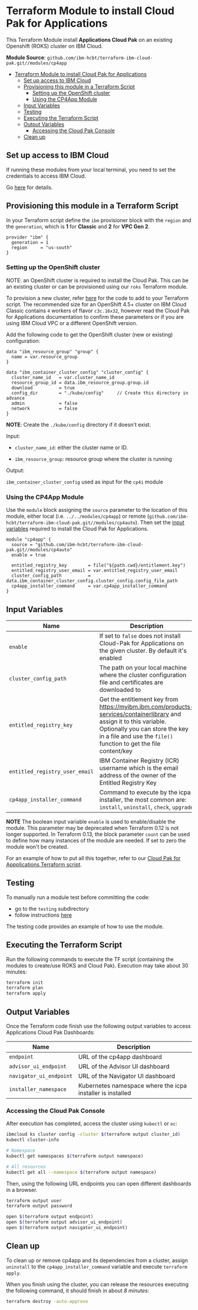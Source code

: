 # Terraform Module to install Cloud Pak for Applications

This Terraform Module install **Applications Cloud Pak** on an existing Openshift (ROKS) cluster on IBM Cloud.

**Module Source**: `github.com/ibm-hcbt/terraform-ibm-cloud-pak.git//modules/cp4app`

- [Terraform Module to install Cloud Pak for Applications](#terraform-module-to-install-cloud-pak-for-applications)
  - [Set up access to IBM Cloud](#set-up-access-to-ibm-cloud)
  - [Provisioning this module in a Terraform Script](#provisioning-this-module-in-a-terraform-script)
    - [Setting up the OpenShift cluster](#setting-up-the-openshift-cluster)
    - [Using the CP4App Module](#using-the-cp4app-module)
  - [Input Variables](#input-variables)
  - [Testing](#testing)
  - [Executing the Terraform Script](#executing-the-terraform-script)
  - [Output Variables](#output-variables)
    - [Accessing the Cloud Pak Console](#accessing-the-cloud-pak-console)
  - [Clean up](#clean-up)

## Set up access to IBM Cloud

If running these modules from your local terminal, you need to set the credentials to access IBM Cloud.

Go [here](../../CREDENTIALS.md) for details.

## Provisioning this module in a Terraform Script

In your Terraform script define the `ibm` provisioner block with the `region` and the `generation`, which is **1** for **Classic** and **2** for **VPC Gen 2**.

```hcl
provider "ibm" {
  generation = 1
  region     = "us-south"
}
```

### Setting up the OpenShift cluster

NOTE: an OpenShift cluster is required to install the Cloud Pak. This can be an existing cluster or can be provisioned using our `roks` Terraform module.

To provision a new cluster, refer [here](../roks/README.md#building-a-new-roks-cluster) for the code to add to your Terraform script. The recommended size for an OpenShift 4.5+ cluster on IBM Cloud Classic contains `4` workers of flavor `c3c.16x32`, however read the Cloud Pak for Applications documentation to confirm these parameters or if you are using IBM Cloud VPC or a different OpenShift version.

Add the following code to get the OpenShift cluster (new or existing) configuration:

```hcl
data "ibm_resource_group" "group" {
  name = var.resource_group
}

data "ibm_container_cluster_config" "cluster_config" {
  cluster_name_id   = var.cluster_name_id
  resource_group_id = data.ibm_resource_group.group.id
  download          = true
  config_dir        = "./kube/config"     // Create this directory in advance
  admin             = false
  network           = false
}
```

**NOTE**: Create the `./kube/config` directory if it doesn't exist.

Input:

- `cluster_name_id`: either the cluster name or ID.

- `ibm_resource_group`:  resource group where the cluster is running

Output:

`ibm_container_cluster_config` used as input for the `cp4i` module

### Using the CP4App Module

Use the `module` block assigning the `source` parameter to the location of this module, either local (i.e. `../../modules/cp4app`) or remote (`github.com/ibm-hcbt/terraform-ibm-cloud-pak.git//modules/cp4auto`). Then set the [input variables](#input-variables) required to install the Cloud Pak for Applications.

```hcl
module "cp4app" {
  source = "github.com/ibm-hcbt/terraform-ibm-cloud-pak.git//modules/cp4auto"
  enable = true

  entitled_registry_key        = file("${path.cwd}/entitlement.key")
  entitled_registry_user_email = var.entitled_registry_user_email
  cluster_config_path          = data.ibm_container_cluster_config.cluster_config.config_file_path
  cp4app_installer_command     = var.cp4app_installer_command
}
```

## Input Variables

| Name                           | Description                                                  | Default   | Required |
| ------------------------------ | ------------------------------------------------------------ | --------- | -------- |
| `enable`                       | If set to `false` does not install Cloud-Pak for Applications on the given cluster. By default it's enabled | `true`    | No       |
| `cluster_config_path`          | The path on your local machine where the cluster configuration file and certificates are downloaded to |           | Yes      |
| `entitled_registry_key`        | Get the entitlement key from https://myibm.ibm.com/products-services/containerlibrary and assign it to this variable. Optionally you can store the key in a file and use the `file()` function to get the file content/key |           | Yes      |
| `entitled_registry_user_email` | IBM Container Registry (ICR) username which is the email address of the owner of the Entitled Registry Key |           | Yes      |
| `cp4app_installer_command`     | Command to execute by the icpa installer, the most common are: `install`, `uninstall`, `check`, `upgrade` | `install` | No       |

**NOTE** The boolean input variable `enable` is used to enable/disable the module. This parameter may be deprecated when Terraform 0.12 is not longer supported. In Terraform 0.13, the block parameter `count` can be used to define how many instances of the module are needed. If set to zero the module won't be created.

For an example of how to put all this together, refer to our [Cloud Pak for Appplications Terraform script](https://github.com/ibm-hcbt/cloud-pak-sandboxes/tree/master/terraform/cp4app).

## Testing

To manually run a module test before committing the code:

- go to the `testing` subdirectory
- follow instructions [here](testing/README.md)

The testing code provides an example of how to use the module.

## Executing the Terraform Script

Run the following commands to execute the TF script (containing the modules to create/use ROKS and Cloud Pak). Execution may take about 30 minutes:

```bash
terraform init
terraform plan
terraform apply 
```

## Output Variables

Once the Terraform code finish use the following output variables to access Applications Cloud Pak Dashboards:

| Name                    | Description                                                |
| ----------------------- | ---------------------------------------------------------- |
| `endpoint`              | URL of the cp4app dashboard                                |
| `advisor_ui_endpoint`   | URL of the Advisor UI dashboard                            |
| `navigator_ui_endpoint` | URL of the Navigator UI dashboard                          |
| `installer_namespace`   | Kubernetes namespace where the icpa installer is installed |

### Accessing the Cloud Pak Console

After execution has completed, access the cluster using `kubectl` or `oc`:

```bash
ibmcloud ks cluster config -cluster $(terraform output cluster_id)
kubectl cluster-info

# Namespace
kubectl get namespaces $(terraform output namespace)

# All resources
kubectl get all --namespace $(terraform output namespace)
```

Then, using the following URL endpoints you can open different dashboards in a browser.

```bash
terraform output user
terraform output password

open $(terraform output endpoint)
open $(terraform output advisor_ui_endpoint)
open $(terraform output navigator_ui_endpoint)
```

## Clean up

To clean up or remove cp4app and its dependencies from a cluster, assign `uninstall` to the `cp4app_installer_command` variable and execute `terraform apply`.

When you finish using the cluster, you can release the resources executing the following command, it should finish in about _8 minutes_:

```bash
terraform destroy -auto-approve
```
